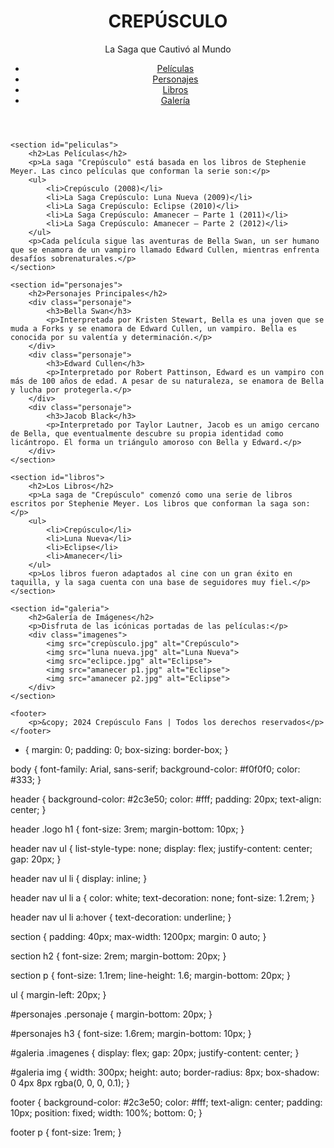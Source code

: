 <!DOCTYPE html>
<html lang="es">
<head>
    <meta charset="UTF-8">
    <meta name="viewport" content="width=device-width, initial-scale=1.0">
    <meta name="description" content="Página web dedicada a la saga de películas Crepúsculo. Conoce los personajes, trama y las películas de esta exitosa franquicia basada en los libros de Stephenie Meyer.">
    <meta name="author" content="Tu Nombre">
    <title>Saga Crepúsculo - Página Oficial</title>
    <link rel="stylesheet" href="style.css">
</head>
<body>
    <header>
        <div class="logo">
            <h1>CREPÚSCULO</h1>
            <p>La Saga que Cautivó al Mundo</p>
        </div>
        <nav>
            <ul>
                <li><a href="#peliculas">Películas</a></li>
                <li><a href="#personajes">Personajes</a></li>
                <li><a href="#libros">Libros</a></li>
                <li><a href="#galeria">Galería</a></li>
            </ul>
        </nav>
    </header>

    <section id="peliculas">
        <h2>Las Películas</h2>
        <p>La saga "Crepúsculo" está basada en los libros de Stephenie Meyer. Las cinco películas que conforman la serie son:</p>
        <ul>
            <li>Crepúsculo (2008)</li>
            <li>La Saga Crepúsculo: Luna Nueva (2009)</li>
            <li>La Saga Crepúsculo: Eclipse (2010)</li>
            <li>La Saga Crepúsculo: Amanecer – Parte 1 (2011)</li>
            <li>La Saga Crepúsculo: Amanecer – Parte 2 (2012)</li>
        </ul>
        <p>Cada película sigue las aventuras de Bella Swan, un ser humano que se enamora de un vampiro llamado Edward Cullen, mientras enfrenta desafíos sobrenaturales.</p>
    </section>

    <section id="personajes">
        <h2>Personajes Principales</h2>
        <div class="personaje">
            <h3>Bella Swan</h3>
            <p>Interpretada por Kristen Stewart, Bella es una joven que se muda a Forks y se enamora de Edward Cullen, un vampiro. Bella es conocida por su valentía y determinación.</p>
        </div>
        <div class="personaje">
            <h3>Edward Cullen</h3>
            <p>Interpretado por Robert Pattinson, Edward es un vampiro con más de 100 años de edad. A pesar de su naturaleza, se enamora de Bella y lucha por protegerla.</p>
        </div>
        <div class="personaje">
            <h3>Jacob Black</h3>
            <p>Interpretado por Taylor Lautner, Jacob es un amigo cercano de Bella, que eventualmente descubre su propia identidad como licántropo. Él forma un triángulo amoroso con Bella y Edward.</p>
        </div>
    </section>

    <section id="libros">
        <h2>Los Libros</h2>
        <p>La saga de "Crepúsculo" comenzó como una serie de libros escritos por Stephenie Meyer. Los libros que conforman la saga son:</p>
        <ul>
            <li>Crepúsculo</li>
            <li>Luna Nueva</li>
            <li>Eclipse</li>
            <li>Amanecer</li>
        </ul>
        <p>Los libros fueron adaptados al cine con un gran éxito en taquilla, y la saga cuenta con una base de seguidores muy fiel.</p>
    </section>

    <section id="galeria">
        <h2>Galería de Imágenes</h2>
        <p>Disfruta de las icónicas portadas de las películas:</p>
        <div class="imagenes">
            <img src="crepùsculo.jpg" alt="Crepúsculo">
            <img src="luna nueva.jpg" alt="Luna Nueva">
            <img src="eclipce.jpg" alt="Eclipse">
            <img src="amanecer p1.jpg" alt="Eclipse">
            <img src="amanecer p2.jpg" alt="Eclipse">
        </div>
    </section>

    <footer>
        <p>&copy; 2024 Crepúsculo Fans | Todos los derechos reservados</p>
    </footer>
</body>
</html>

* {
    margin: 0;
    padding: 0;
    box-sizing: border-box;
}

body {
    font-family: Arial, sans-serif;
    background-color: #f0f0f0;
    color: #333;
}

header {
    background-color: #2c3e50;
    color: #fff;
    padding: 20px;
    text-align: center;
}

header .logo h1 {
    font-size: 3rem;
    margin-bottom: 10px;
}

header nav ul {
    list-style-type: none;
    display: flex;
    justify-content: center;
    gap: 20px;
}

header nav ul li {
    display: inline;
}

header nav ul li a {
    color: white;
    text-decoration: none;
    font-size: 1.2rem;
}

header nav ul li a:hover {
    text-decoration: underline;
}

section {
    padding: 40px;
    max-width: 1200px;
    margin: 0 auto;
}

section h2 {
    font-size: 2rem;
    margin-bottom: 20px;
}

section p {
    font-size: 1.1rem;
    line-height: 1.6;
    margin-bottom: 20px;
}

ul {
    margin-left: 20px;
}

#personajes .personaje {
    margin-bottom: 20px;
}

#personajes h3 {
    font-size: 1.6rem;
    margin-bottom: 10px;
}

#galeria .imagenes {
    display: flex;
    gap: 20px;
    justify-content: center;
}

#galeria img {
    width: 300px;
    height: auto;
    border-radius: 8px;
    box-shadow: 0 4px 8px rgba(0, 0, 0, 0.1);
}

footer {
    background-color: #2c3e50;
    color: #fff;
    text-align: center;
    padding: 10px;
    position: fixed;
    width: 100%;
    bottom: 0;
}

footer p {
    font-size: 1rem;
}
